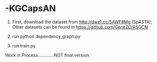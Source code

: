 # -KGCapsAN

1. First, download the dataset from http://dwz1.cc/5AWF8Mg (SpASTA), Other datasets can be found in https://github.com/GeneZC/ASGCN

2. run python dependency_graph.py

3. run train.py


Work in Process............ NOT final version.
